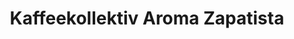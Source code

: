 ---
title: "Kaffeekollektiv Aroma Zapatista"
url: /hamburg/kaffeekollektiv-aroma-zapatista/
shop: Kaffee
---